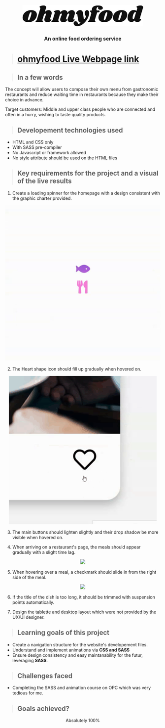 <h1 align="center">
<img src="images/logo/ohmyfood.png"></h1>

<h3 align="center">An online food ordering service</h3>

># **[ohmyfood Live Webpage link](https://dylannicolet.github.io/Front-End-P3-OpenClassrooms/)**

>## **In a few words**
The concept will allow users to compose their own menu from gastronomic restaurants and reduce waiting time in restaurants because they make their choice in advance.

Target customers:  Middle and upper class people who are connected and often in a hurry, wishing to taste
quality products.

>## **Developement technologies used**
* HTML and CSS only
* With SASS pre-compiler
* No Javascript or framework allowed
* No style attribute should be used on the HTML files

>## **Key requirements for the project and a visual of the live results**
1. Create a loading spinner for the homepage with a design consistent with the graphic charter provided.

<p align="center"><img src="README-media/loading-spinner.gif">

2. The Heart shape icon should fill up gradually when hovered on.
<p align="center"><img src="README-media/Heart.gif">

3. The main buttons should lighten slightly and their drop shadow be more visible when hovered on.

4. When arriving on a restaurant's page, the meals should appear gradually with a slight time lag.
<p align="center"><img src="README-media/meal-cards.gif">

5. When hovering over a meal, a checkmark should slide in from the right side of the meal.
<p align="center"><img src="README-media/Meal-selector.gif">

6. If the title of the dish is too long, it should be trimmed with suspension points automatically.

7. Design the tablette and desktop layout which were not provided by the UX/UI designer.

>## **Learning goals of this project**
* Create a navigation structure for the website's developement files.
* Understand and implement animations via **CSS and SASS**
* Ensure design consistency and easy maintanability for the futur, leveraging **SASS**.

>## **Challenges faced**
* Completing the SASS and animation course on OPC which was very tedious for me.

>## **Goals achieved?**

<p align="center">Absolutely 100%</p>
